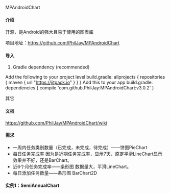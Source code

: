 MPAndroidChart
#### 介绍
开源，是Android的强大且易于使用的图表库

项目地址：https://github.com/PhilJay/MPAndroidChart

#### 导入
1. Gradle dependency (recommended)

Add the following to your project level build.gradle:
allprojects {
    repositories {
        maven { url "https://jitpack.io" }
    }
}
Add this to your app build.gradle:
dependencies {
    compile 'com.github.PhilJay:MPAndroidChart:v3.0.2'
}

其它

#### 文档
https://github.com/PhilJay/MPAndroidChart/wiki

#### 需求
* 一周内任务类别数量（已完成，未完成，待完成）——饼图PieChart
* 每日任务完成率
    因为是近期任务完成率，显示7天，原定平滑LineChart显示效果并不好，还是BarChart。
* 近6个月任务完成率——条形图
    数据量大，平滑LineChart。
* 每日添加任务数量——条形图 BarChart2D

#### 实例1：SemiAnnualChart



